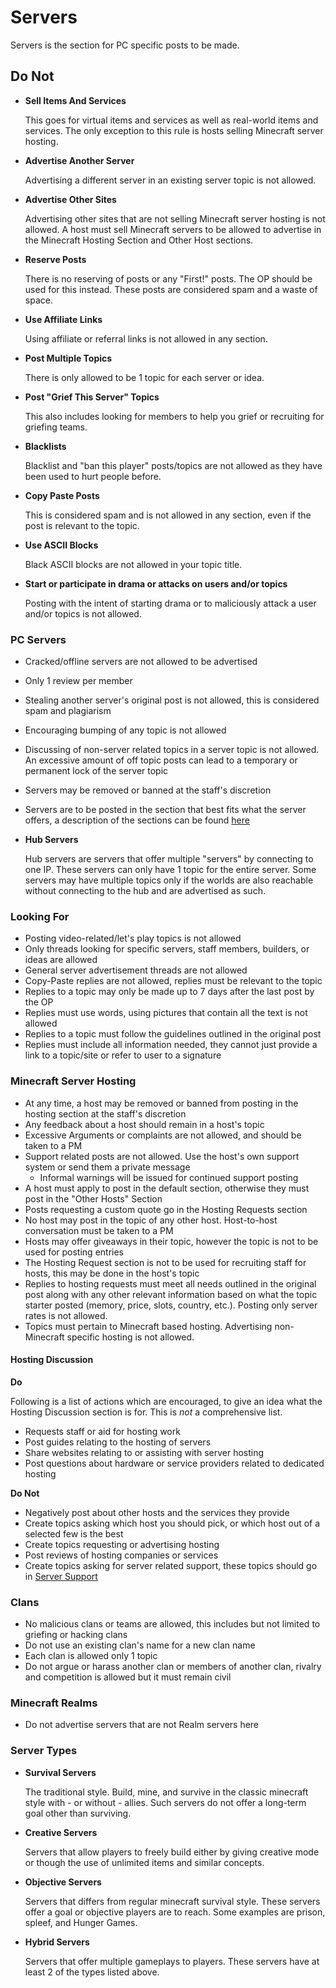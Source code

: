 # Servers

Servers is the section for PC specific posts to be made. 

## Do Not

* __Sell Items And Services__
    
  This goes for virtual items and services as well as real-world items and services. The only exception to this rule is hosts selling Minecraft server hosting.

* __Advertise Another Server__

  Advertising a different server in an existing server topic is not allowed.
      
* __Advertise Other Sites__
    
  Advertising other sites that are not selling Minecraft server hosting is not allowed. A host must sell Minecraft servers to be allowed to advertise in the Minecraft Hosting Section and Other Host sections.
    
* __Reserve Posts__

  There is no reserving of posts or any "First!" posts. The OP should be used for this instead. These posts are considered spam and a waste of space.
  
* __Use Affiliate Links__

  Using affiliate or referral links is not allowed in any section.
  
* __Post Multiple Topics__

  There is only allowed to be 1 topic for each server or idea.
  
* __Post "Grief This Server" Topics__ 

  This also includes looking for members to help you grief or recruiting for griefing teams.
  
* __Blacklists__

  Blacklist and "ban this player" posts/topics are not allowed as they have been used to hurt people before.
  
* __Copy Paste Posts__

  This is considered spam and is not allowed in any section, even if the post is relevant to the topic.

* __Use ASCII Blocks__

  Black ASCII blocks are not allowed in your topic title.
  
* __Start or participate in drama or attacks on users and/or topics__

  Posting with the intent of starting drama or to maliciously attack a user and/or topics is not allowed.
  

### PC Servers

* Cracked/offline servers are not allowed to be advertised
* Only 1 review per member
* Stealing another server's original post is not allowed, this is considered spam and plagiarism
* Encouraging bumping of any topic is not allowed
* Discussing of non-server related topics in a server topic is not allowed. An excessive amount of off topic posts can lead to a temporary or permanent lock of the server topic
* Servers may be removed or banned at the staff's discretion
* Servers are to be posted in the section that best fits what the server offers, a description of the sections can be found [here](#servers:server-types)
* __Hub Servers__

  Hub servers are servers that offer multiple "servers" by connecting to one IP. These servers can only have 1 topic for the entire server. 
  Some servers may have multiple topics only if the worlds are also reachable without connecting to the hub and are advertised as such.

### Looking For

* Posting video-related/let's play topics is not allowed
* Only threads looking for specific servers, staff members, builders, or ideas are allowed
* General server advertisement threads are not allowed
* Copy-Paste replies are not allowed, replies must be relevant to the topic
* Replies to a topic may only be made up to 7 days after the last post by the OP
* Replies must use words, using pictures that contain all the text is not allowed
* Replies to a topic must follow the guidelines outlined in the original post
* Replies must include all information needed, they cannot just provide a link to a topic/site or refer to user to a signature

### Minecraft Server Hosting

* At any time, a host may be removed or banned from posting in the hosting section at the staff's discretion
* Any feedback about a host should remain in a host's topic
* Excessive Arguments or complaints are not allowed, and should be taken to a PM
* Support related posts are not allowed. Use the host's own support system or send them a private message
    * Informal warnings will be issued for continued support posting
* A host must apply to post in the default section, otherwise they must post in the "Other Hosts" Section
* Posts requesting a custom quote go in the Hosting Requests section
* No host may post in the topic of any other host. Host-to-host conversation must be taken to a PM
* Hosts may offer giveaways in their topic, however the topic is not to be used for posting entries
* The Hosting Request section is not to be used for recruiting staff for hosts, this may be done in the host's topic
* Replies to hosting requests must meet all needs outlined in the original post along with any other relevant information based on what the topic starter posted (memory, price, slots, country, etc.). Posting only server rates is not allowed.
* Topics must pertain to Minecraft based hosting. Advertising non-Minecraft specific hosting is not allowed.

#### Hosting Discussion

__Do__

Following is a list of actions which are encouraged, to give an idea what the Hosting Discussion section is for. This is *not* a comprehensive list.

 * Requests staff or aid for hosting work
 * Post guides relating to the hosting of servers
 * Share websites relating to or assisting with server hosting
 * Post questions about hardware or service providers related to dedicated hosting

__Do Not__

* Negatively post about other hosts and the services they provide
* Create topics asking which host you should pick, or which host out of a selected few is the best
* Create topics requesting or advertising hosting
* Post reviews of hosting companies or services
* Create topics asking for server related support, these topics should go in [Server Support](http://www.minecraftforum.net/forum/152-server-support/)

### Clans

* No malicious clans or teams are allowed, this includes but not limited to griefing or hacking clans
* Do not use an existing clan's name for a new clan name
* Each clan is allowed only 1 topic
* Do not argue or harass another clan or members of another clan, rivalry and competition is allowed but it must remain civil
 
### Minecraft Realms

* Do not advertise servers that are not Realm servers here

### Server Types
    
* __Survival Servers__

  The traditional style. Build, mine, and survive in the classic minecraft style with - or without - allies. Such servers do not offer a long-term goal other than surviving.
  
* __Creative Servers__

  Servers that allow players to freely build either by giving creative mode or though the use of unlimited items and similar concepts.
  
* __Objective Servers__

  Servers that differs from regular minecraft survival style. These servers offer a goal or objective players are to reach. Some examples are prison, spleef, and Hunger Games.
  
* __Hybrid Servers__

  Servers that offer multiple gameplays to players. These servers have at least 2 of the types listed above.
